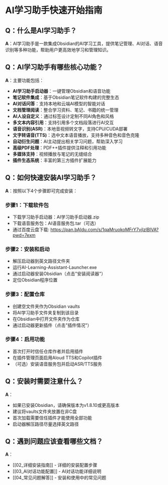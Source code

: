 # AI学习助手快速开始指南

## Q：什么是AI学习助手？

**A**：AI学习助手是一款集成Obsidian的AI学习工具，提供笔记管理、AI对话、语音识别等多种功能，帮助用户更高效地学习和管理知识。

## Q：AI学习助手有哪些核心功能？

**A**：主要功能包括：
- **AI学习助手启动器**：一键管理Obsidian和语音功能
- **笔记软件集成**：基于Obsidian笔记软件构建的完整生态
- **AI对话问答**：支持本地和云端AI模型的智能对话
- **文档管理阅读**：整合学习资料、笔记、书籍的统一管理
- **AI人设自定义**：通过标签设计定制不同AI角色和风格
- **多文本内容引用**：支持引用多个文档段落进行AI交互
- **语音识别(ASR)**：本地音视频转文字，支持CPU/CUDA部署
- **文字转语音(TTS)**：选中文本语音播放，支持多种音色和音色克隆
- **自动衍生问题**：AI主动提出相关学习问题，帮助深入学习
- **高级PDF处理**：PDF++插件提供注释和引用功能
- **多媒体支持**：视频播放与笔记的无缝结合
- **插件生态系统**：丰富的第三方插件扩展能力

## Q：如何快速安装AI学习助手？

**A**：按照以下4个步骤即可完成安装：

### 步骤1：下载软件包
- 下载学习助手启动器：AI学习助手启动器.zip
- 下载语音服务包：AI语音服务包.tar（可选）
- 通过百度云盘下载: https://pan.bAIdu.com/s/1qaMruokoMFrY7vjlzlBIVA?pwd=7exm

### 步骤2：安装和启动
- 解压启动器到英文路径文件夹
- 运行AI-Learning-Assistant-Launcher.exe
- 通过启动器安装Obsidian（点击"安装阅读器"）
- 定位Obsidian程序位置

### 步骤3：配置仓库
- 创建空文件夹作为Obsidian vaults
- 将AI学习助手文件夹复制到该目录
- 在Obsidian中打开文件夹作为仓库
- 通过启动器更新插件（点击"插件情况"）

### 步骤4：启用功能
- 首次打开时信任仓库作者并启用插件
- 在插件管理页面启用Aloud TTS和Copilot插件
- （可选）安装语音服务包并启动ASR/TTS服务

## Q：安装时需要注意什么？

**A**：
- 如果已安装Obsidian，请确保版本为v1.8.10或更高版本
- 建议将vaults文件夹放置在非C盘
- 首次加载需要信任插件才能使用全部功能
- 启动器解压路径尽量选择英文路径

## Q：遇到问题应该查看哪些文档？

**A**：
- [[02_详细安装指南]] - 详细的安装配置步骤
- [[03_AI对话功能配置]] - AI对话功能详细说明
- [[04_常见问题解答]] - 安装和使用中的常见问题